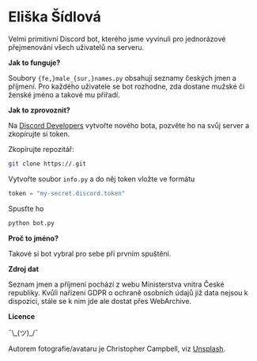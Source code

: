 # Eliška Šídlová

Velmi primitivní Discord bot, kterého jsme vyvinuli pro jednorázové přejmenování všech uživatelů na serveru.

**Jak to funguje?**

Soubory `{fe,}male_{sur,}names.py` obsahují seznamy českých jmen a příjmení. Pro každého uživatele se bot rozhodne, zda dostane mužské či ženské jméno a takové mu přiřadí.

**Jak to zprovoznit?**

Na [Discord Developers](https://discord.com/developers) vytvořte nového bota, pozvěte ho na svůj server a zkopírujte si token.

Zkopírujte repozitář:
```bash
git clone https://.git
```

Vytvořte soubor `info.py` a do něj token vložte ve formátu
```py
token = "my-secret.discord.token"
```

Spusťte ho
```bash
python bot.py
```

**Proč to jméno?**

Takové si bot vybral pro sebe při prvním spuštění.

**Zdroj dat**

Seznam jmen a příjmení pochází z webu Ministerstva vnitra České republiky. Kvůli nařízení GDPR o ochraně osobních údajů již data nejsou k dispozici, stále se k nim jde ale dostat přes WebArchive.

**Licence**

¯\\\_(ツ)\_/¯

Autorem fotografie/avataru je Christopher Campbell, viz [Unsplash](https://unsplash.com/photos/rDEOVtE7vOs).

